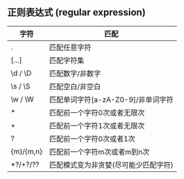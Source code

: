 ## 正则表达式 (regular expression)

|字符|匹配|
|----|----|
|\.|匹配任意字符|
|\[...\]|匹配字符集|
|\\d / \\D|匹配数字/非数字|
|\\s / \\S|匹配空白/非空白|
|\\w / \\W|匹配单词字符\[a-zA-Z0-9\]/非单词字符|
|\*|匹配前一个字符0次或者无限次|
|\+|匹配前一个字符1次或者无限次|
|?|匹配前一个字符0次或者1次|
|\{m\}/\{m,n\}|匹配前一个字符m次或者m到n次|
|\*?/\+?/??|匹配模式变为非贪婪\(尽可能少匹配字符\)|
